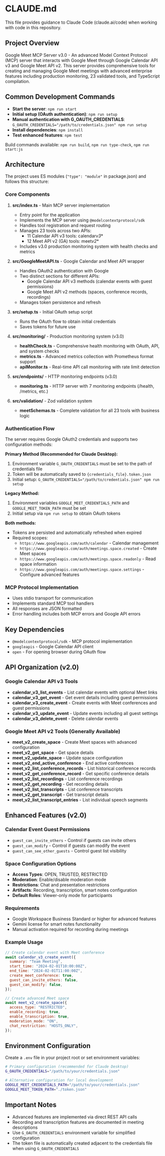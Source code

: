 # CLAUDE.md

This file provides guidance to Claude Code (claude.ai/code) when working with code in this repository.

## Project Overview

Google Meet MCP Server v3.0 - An advanced Model Context Protocol (MCP) server that interacts with Google Meet through Google Calendar API v3 and Google Meet API v2. This server provides comprehensive tools for creating and managing Google Meet meetings with advanced enterprise features including production monitoring, 23 validated tools, and TypeScript compilation.

## Common Development Commands

- **Start the server**: `npm run start`
- **Initial setup (OAuth authentication)**: `npm run setup`
- **Manual authentication with G_OAUTH_CREDENTIALS**: `G_OAUTH_CREDENTIALS="/path/to/credentials.json" npm run setup`
- **Install dependencies**: `npm install`
- **Test enhanced features**: `npm test`

Build commands available: `npm run build`, `npm run type-check`, `npm run start:js`

## Architecture

The project uses ES modules (`"type": "module"` in package.json) and follows this structure:

### Core Components

1. **src/index.ts** - Main MCP server implementation

   - Entry point for the application
   - Implements the MCP server using `@modelcontextprotocol/sdk`
   - Handles tool registration and request routing
   - Manages 23 tools across two APIs:
     - 11 Calendar API v3 tools: calendar*v3*\*
     - 12 Meet API v2 (GA) tools: meet*v2*\*
   - Includes v3.0 production monitoring system with health checks and metrics

2. **src/GoogleMeetAPI.ts** - Google Calendar and Meet API wrapper

   - Handles OAuth2 authentication with Google
   - Two distinct sections for different APIs:
     - Google Calendar API v3 methods (calendar events with guest permissions)
     - Google Meet API v2 methods (spaces, conference records, recordings)
   - Manages token persistence and refresh

3. **src/setup.ts** - Initial OAuth setup script
   - Runs the OAuth flow to obtain initial credentials
   - Saves tokens for future use

4. **src/monitoring/** - Production monitoring system (v3.0)
   - **healthCheck.ts** - Comprehensive health monitoring with OAuth, API, and system checks
   - **metrics.ts** - Advanced metrics collection with Prometheus format support
   - **apiMonitor.ts** - Real-time API call monitoring with rate limit detection

5. **src/endpoints/** - HTTP monitoring endpoints (v3.0)
   - **monitoring.ts** - HTTP server with 7 monitoring endpoints (/health, /metrics, etc.)

6. **src/validation/** - Zod validation system
   - **meetSchemas.ts** - Complete validation for all 23 tools with business logic

### Authentication Flow

The server requires Google OAuth2 credentials and supports two configuration methods:

**Primary Method (Recommended for Claude Desktop):**

1. Environment variable `G_OAUTH_CREDENTIALS` must be set to the path of credentials file
2. Token will be automatically saved to `{credentials_file}.token.json`
3. Initial setup: `G_OAUTH_CREDENTIALS="/path/to/credentials.json" npm run setup`

**Legacy Method:**

1. Environment variables `GOOGLE_MEET_CREDENTIALS_PATH` and `GOOGLE_MEET_TOKEN_PATH` must be set
2. Initial setup via `npm run setup` to obtain OAuth tokens

**Both methods:**

- Tokens are persisted and automatically refreshed when expired
- Required scopes:
  - `https://www.googleapis.com/auth/calendar` - Calendar management
  - `https://www.googleapis.com/auth/meetings.space.created` - Create Meet spaces
  - `https://www.googleapis.com/auth/meetings.space.readonly` - Read space information
  - `https://www.googleapis.com/auth/meetings.space.settings` - Configure advanced features

### MCP Protocol Implementation

- Uses stdio transport for communication
- Implements standard MCP tool handlers
- All responses are JSON formatted
- Error handling includes both MCP errors and Google API errors

## Key Dependencies

- `@modelcontextprotocol/sdk` - MCP protocol implementation
- `googleapis` - Google Calendar API client
- `open` - For opening browser during OAuth flow

## API Organization (v2.0)

### Google Calendar API v3 Tools

- **calendar_v3_list_events** - List calendar events with optional Meet links
- **calendar_v3_get_event** - Get event details including guest permissions
- **calendar_v3_create_event** - Create events with Meet conferences and guest permissions
- **calendar_v3_update_event** - Update events including all guest settings
- **calendar_v3_delete_event** - Delete calendar events

### Google Meet API v2 Tools (Generally Available)

- **meet_v2_create_space** - Create Meet spaces with advanced configuration
- **meet_v2_get_space** - Get space details
- **meet_v2_update_space** - Update space configuration
- **meet_v2_end_active_conference** - End active conferences
- **meet_v2_list_conference_records** - List historical conference records
- **meet_v2_get_conference_record** - Get specific conference details
- **meet_v2_list_recordings** - List conference recordings
- **meet_v2_get_recording** - Get recording details
- **meet_v2_list_transcripts** - List conference transcripts
- **meet_v2_get_transcript** - Get transcript details
- **meet_v2_list_transcript_entries** - List individual speech segments

## Enhanced Features (v2.0)

### Calendar Event Guest Permissions

- `guest_can_invite_others` - Control if guests can invite others
- `guest_can_modify` - Control if guests can modify the event
- `guest_can_see_other_guests` - Control guest list visibility

### Space Configuration Options

- **Access Types**: OPEN, TRUSTED, RESTRICTED
- **Moderation**: Enable/disable moderation mode
- **Restrictions**: Chat and presentation restrictions
- **Artifacts**: Recording, transcription, smart notes configuration
- **Default Roles**: Viewer-only mode for participants

### Requirements

- Google Workspace Business Standard or higher for advanced features
- Gemini license for smart notes functionality
- Manual activation required for recording during meetings

### Example Usage

```javascript
// Create calendar event with Meet conference
await calendar_v3_create_event({
  summary: "Team Meeting",
  start_time: "2024-02-01T10:00:00Z",
  end_time: "2024-02-01T11:00:00Z",
  create_meet_conference: true,
  guest_can_invite_others: false,
  guest_can_modify: false,
});

// Create advanced Meet space
await meet_v2_create_space({
  access_type: "RESTRICTED",
  enable_recording: true,
  enable_transcription: true,
  moderation_mode: "ON",
  chat_restriction: "HOSTS_ONLY",
});
```

## Environment Configuration

Create a `.env` file in your project root or set environment variables:

```bash
# Primary configuration (recommended for Claude Desktop)
G_OAUTH_CREDENTIALS="/path/to/your/credentials.json"

# Alternative configuration for local development
GOOGLE_MEET_CREDENTIALS_PATH="/path/to/your/credentials.json"
GOOGLE_MEET_TOKEN_PATH="./token.json"
```

## Important Notes

- Advanced features are implemented via direct REST API calls
- Recording and transcription features are documented in meeting descriptions
- Use `G_OAUTH_CREDENTIALS` environment variable for simplified configuration
- The token file is automatically created adjacent to the credentials file when using `G_OAUTH_CREDENTIALS`
